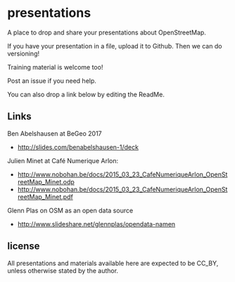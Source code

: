 # presentations
A place to drop and share your presentations about OpenStreetMap. 

If you have your presentation in a file, upload it to Github. Then we can do versioning!

Training material is welcome too!

Post an issue if you need help.

You can also drop a link below by editing the ReadMe.


## Links ##
Ben Abelshausen at BeGeo 2017
- http://slides.com/benabelshausen-1/deck

Julien Minet at Café Numerique Arlon:
- http://www.nobohan.be/docs/2015_03_23_CafeNumeriqueArlon_OpenStreetMap_Minet.odp
- http://www.nobohan.be/docs/2015_03_23_CafeNumeriqueArlon_OpenStreetMap_Minet.pdf
 
Glenn Plas on OSM as an open data source
 - http://www.slideshare.net/glennplas/opendata-namen


## license ##

All presentations and materials available here are expected to be CC_BY, unless otherwise stated by the author.
